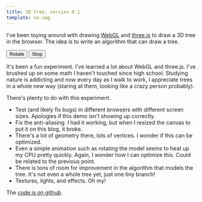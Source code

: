 ```yaml
---
title: 3D tree, version 0.1
template: no-img
---
```


I've been toying around with drawing [WebGL](https://hacks.mozilla.org/2013/04/the-concepts-of-webgl/) and [three.js](http://threejs.org/) to draw a 3D tree in the browser.
The idea is to write an algorithm that can draw a tree. 

<canvas id='tree' width='600' height='600'></canvas>

<button onclick='start_animation()'>Rotate</button>
<button onclick='stop_animation()'>Stop</button>

It's been a fun experiment. I've learned a lot about WebGL and three.js. I've brushed up on some math I haven't touched since high school. Studying nature is addicting and now every day as I walk to work, I appreciate trees in a whole new way (staring at them, looking like a crazy person probably).

There's plenty to do with this experiment.

* Test (and likely fix bugs) in different browsers with different screen sizes.
  Apologies if this demo isn't showing up correctly.
* Fix the anti-aliasing. I had it working, but when I resized the canvas
  to put it on this blog, it broke.
* There's a lot of geometry there, lots of vertices. I wonder if this can be optimized.
* Even a simple animation such as rotating the model seems to heat up my
  CPU pretty quickly. Again, I wonder how I can optimize this. Could be related to the
  previous point.
* There is tons of room for improvement in the algorithm that models the tree. It's not
  even a whole tree yet, just one tiny branch!
* Textures, lights, and effects. Oh my!

The [code is on github](https://github.com/abuchanan/tree/tree/master/3d-v2).

<script src='/js/3d-tree-v0.1/branch.js'></script>
